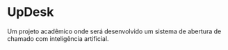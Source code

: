 # UpDesk
Um projeto acadêmico onde será desenvolvido um sistema de abertura de chamado com inteligência artificial.
